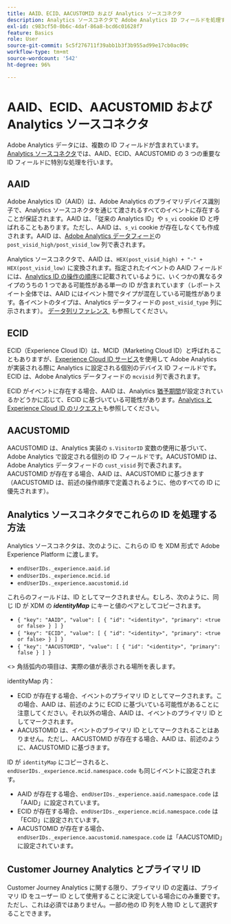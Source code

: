 ```yaml
---
title: AAID、ECID、AACUSTOMID および Analytics ソースコネクタ
description: Analytics ソースコネクタで Adobe Analytics ID フィールドを処理する方法を説明します。
exl-id: c983cf50-0b6c-4daf-86a8-bcd6c01628f7
feature: Basics
role: User
source-git-commit: 5c5f276711f39abb1b3f3b955ad99e17cb0ac09c
workflow-type: tm+mt
source-wordcount: '542'
ht-degree: 96%

---
```


# AAID、ECID、AACUSTOMID および Analytics ソースコネクタ

Adobe Analytics データには、複数の ID フィールドが含まれています。[Analytics ソースコネクタ](https://experienceleague.adobe.com/docs/experience-platform/sources/ui-tutorials/create/adobe-applications/analytics.html?lang=ja)では、AAID、ECID、AACUSTOMID の 3 つの重要な ID フィールドに特別な処理を行います。

## AAID

Adobe Analytics ID（AAID）は、Adobe Analytics のプライマリデバイス識別子で、Analytics ソースコネクタを通じて渡されるすべてのイベントに存在することが保証されます。AAID は、「従来の Analytics ID」や `s_vi` cookie ID と呼ばれることもあります。ただし、AAID は、`s_vi` cookie が存在しなくても作成されます。AAID は、[Adobe Analytics データフィード](https://experienceleague.adobe.com/docs/analytics/export/analytics-data-feed/data-feed-contents/datafeeds-reference.html?lang=ja#columns%2C-descriptions%2C-and-data-types)の `post_visid_high/post_visid_low` 列で表されます。

Analytics ソースコネクタで、AAID は、`HEX(post_visid_high) + "-" + HEX(post_visid_low)` に変換されます。指定されたイベントの AAID フィールドには、[Analytics ID の操作の順序](https://experienceleague.adobe.com/docs/id-service/using/reference/analytics-reference/analytics-order-of-operations.html?lang=ja)に記載されているように、いくつかの異なるタイプのうちの 1 つである可能性がある単一の ID が含まれています（レポートスイート全体では、AAID にはイベント間でタイプが混在している可能性があります。各イベントのタイプは、Analytics データフィードの `post_visid_type` 列に示されます）。 [&#x200B; データ列リファレンス &#x200B;](https://experienceleague.adobe.com/docs/analytics/export/analytics-data-feed/data-feed-contents/datafeeds-reference.html?lang=ja) も参照してください。

## ECID

ECID（Experience Cloud ID）は、MCID（Marketing Cloud ID）と呼ばれることもありますが、[Experience Cloud ID サービス](https://experienceleague.adobe.com/docs/id-service/using/implementation/setup-analytics.html?lang=ja)を使用して Adobe Analytics が実装される際に Analytics に設定される個別のデバイス ID フィールドです。ECID は、Adobe Analytics データフィードの `mcvisid` 列で表されます。

ECID がイベントに存在する場合、AAID は、Analytics [猶予期間](https://experienceleague.adobe.com/docs/id-service/using/reference/analytics-reference/grace-period.html?lang=ja)が設定されているかどうかに応じて、ECID に基づいている可能性があります。[Analytics と Experience Cloud ID のリクエスト](https://experienceleague.adobe.com/docs/id-service/using/reference/analytics-reference/legacy-analytics.html?lang=ja)も参照してください。

## AACUSTOMID

AACUSTOMID は、Analytics 実装の `s.VisitorID` 変数の使用に基づいて、Adobe Analytics で設定される個別の ID フィールドです。AACUSTOMID は、Adobe Analytics データフィードの `cust_visid` 列で表されます。AACUSTOMID が存在する場合、AAID は、AACUSTOMID に基づきます（AACUSTOMID は、前述の操作順序で定義されるように、他のすべての ID に優先されます）。

## Analytics ソースコネクタでこれらの ID を処理する方法

Analytics ソースコネクタは、次のように、これらの ID を XDM 形式で Adobe Experience Platform に渡します。

* `endUserIDs._experience.aaid.id`
* `endUserIDs._experience.mcid.id`
* `endUserIDs._experience.aacustomid.id`

これらのフィールドは、ID としてマークされません。むしろ、次のように、同じ ID が XDM の **_identityMap_** にキーと値のペアとしてコピーされます。

* `{ "key": "AAID", "value": [ { "id": "<identity>", "primary": <true or false> } ] }`
* `{ "key": "ECID", "value": [ { "id": "<identity>", "primary": <true or false> } ] }`
* `{ "key": "AACUSTOMID", "value": [ { "id": "<identity>", "primary": false } ] }`

&lt;> 角括弧内の項目は、実際の値が表示される場所を表します。

identityMap 内：

* ECID が存在する場合、イベントのプライマリ ID としてマークされます。この場合、AAID は、前述のように ECID に基づいている可能性があることに注意してください。それ以外の場合、AAID は、イベントのプライマリ ID としてマークされます。
* AACUSTOMID は、イベントのプライマリ ID としてマークされることはありません。ただし、AACUSTOMID が存在する場合、AAID は、前述のように、AACUSTOMID に基づきます。

ID が `identityMap` にコピーされると、`endUserIDs._experience.mcid.namespace.code` も同じイベントに設定されます。

* AAID が存在する場合、`endUserIDs._experience.aaid.namespace.code` は「AAID」に設定されています。
* ECID が存在する場合、`endUserIDs._experience.mcid.namespace.code` は「ECID」に設定されています。
* AACUSTOMID が存在する場合、`endUserIDs._experience.aacustomid.namespace.code` は「AACUSTOMID」に設定されています。

## Customer Journey Analytics とプライマリ ID

Customer Journey Analytics に関する限り、プライマリ ID の定義は、プライマリ ID をユーザー ID として使用することに決定している場合にのみ重要です。ただし、これは必須ではありません。一部の他の ID 列を人物 ID として選択することできます。
